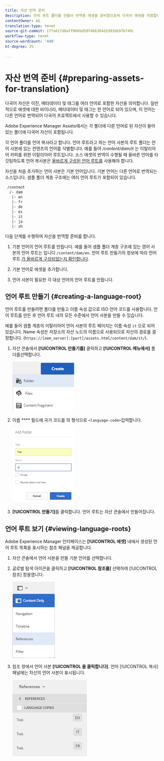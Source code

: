 ```yaml
---
title: 자산 번역 준비
description: 언어 루트 폴더를 만들어 번역용 에셋을 준비함으로써 다국어 에셋을 지원합니다.
contentOwner: AG
translation-type: tm+mt
source-git-commit: 17fa61fd0aff066bd59f4b6384d2d91bb97b749c
workflow-type: tm+mt
source-wordcount: '449'
ht-degree: 3%

---
```



# 자산 번역 준비 {#preparing-assets-for-translation}

다국어 자산은 이진, 메타데이터 및 태그를 여러 언어로 포함한 자산을 의미합니다. 일반적으로 에셋에 대한 바이너리, 메타데이터 및 태그는 한 언어로 되어 있으며, 이 언어는 다른 언어로 번역되어 다국어 프로젝트에서 사용할 수 있습니다.

Adobe Experience Manager Assets에서는 각 폴더에 다른 언어로 된 자산이 들어 있는 폴더에 다국어 자산이 포함됩니다.

각 언어 폴더를 언어 복사라고 합니다. 언어 루트라고 하는 언어 사본의 루트 폴더는 언어 사본에 있는 컨텐츠의 언어를 식별합니다. 예를 들어 */content/dam/it* 는 이탈리아어 카피를 위한 이탈리아어 루트입니다. 소스 에셋의 번역이 수행될 때 올바른 언어를 타깃팅하도록 언어 복사본은 [올바르게 구성된 언어 루트를](preparing-assets-for-translation.md#creating-a-language-root) 사용해야 합니다.

자산을 처음 추가하는 언어 사본은 기본 언어입니다. 기본 언어는 다른 언어로 번역되는 소스입니다. 샘플 폴더 계층 구조에는 여러 언어 루트가 포함되어 있습니다.

```
 /content
  /- dam
   |- en
   |- fr
   |- de
   |- es
   |- it
   |- ja
   |- zh
```

다음 단계를 수행하여 자산을 번역할 준비를 합니다.

1. 기본 언어의 언어 루트를 만듭니다. 예를 들어 샘플 폴더 계층 구조에 있는 영어 사본의 언어 루트는 입니다 `/content/dam/en`. 언어 루트 만들기의 정보에 따라 언어 루트 [가 올바르게 구성되었는지 확인합니다](preparing-assets-for-translation.md#creating-a-language-root).

1. 기본 언어로 에셋을 추가합니다.
1. 언어 사본이 필요한 각 대상 언어의 언어 루트를 만듭니다.

## 언어 루트 만들기 {#creating-a-language-root}

언어 루트를 만들려면 폴더를 만들고 이름 속성 값으로 ISO 언어 코드를 사용합니다. 언어 루트를 만든 후 언어 루트 내의 모든 수준에서 언어 사본을 만들 수 있습니다.

예를 들어 샘플 계층의 이탈리아어 언어 사본의 루트 페이지는 이름 속성 `it` 으로 되어 있습니다. Name 속성은 저장소의 자산 노드의 이름으로 사용되므로 자산의 경로를 결정합니다. (`https://[aem_server]:[port]/assets.html/content/dam/it/`).

1. 자산 콘솔에서 **[!UICONTROL 만들기를]** 클릭하고 **[!UICONTROL 메뉴에서]** 폴더를선택합니다.

   ![폴더 만들기](assets/Create-folder.png)

1. 이름 **** 필드에 국가 코드를 의 형식으로 `<language-code>`입력합니다.

   ![폴더에 언어 코드 추가](assets/Add-language-code-in-folder.png)

1. **[!UICONTROL 만들기]**&#x200B;를 클릭합니다. 언어 루트는 자산 콘솔에서 만들어집니다.

## 언어 루트 보기 {#viewing-language-roots}

Adobe Experience Manager 인터페이스는 **[!UICONTROL 에셋]** 내에서 생성된 언어 루트 목록을 표시하는 참조 패널을 제공합니다.

1. 자산 콘솔에서 언어 사본을 만들 기본 언어를 선택합니다.
1. 글로벌 탐색 아이콘을 클릭하고 **[!UICONTROL 참조를]** 선택하여 [!UICONTROL 참조] 창을엽니다.

   ![chlimage_1-122](assets/chlimage_1-122.png)

1. 참조 창에서 언어 사본 **[!UICONTROL 을 클릭합니다]**. 언어 [!UICONTROL 복사] 패널에는 자산의 언어 사본이 표시됩니다.

   ![chlimage_1-123](assets/chlimage_1-123.png)
